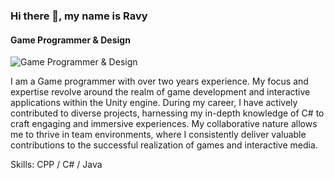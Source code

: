 ### Hi there 👋, my name is Ravy
#### Game Programmer & Design
![Game Programmer & Design](https://i.redd.it/a3ftzqi7ide71.png)

I am a Game programmer with over two years experience. My focus and expertise revolve around the realm of game development and interactive applications within the Unity engine. During my career, I have actively contributed to diverse projects, harnessing my in-depth knowledge of C# to craft engaging and immersive experiences. My collaborative nature allows me to thrive in team environments, where I consistently deliver valuable contributions to the successful realization of games and interactive media.

Skills: CPP / C# / Java





